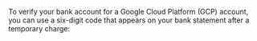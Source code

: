 To verify your bank account for a Google Cloud Platform (GCP) account, you can use a six-digit code that appears on your bank statement after a temporary charge:
